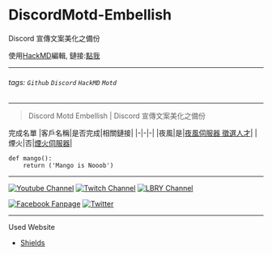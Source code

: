 # DiscordMotd-Embellish

Discord 宣傳文案美化之備份

使用[HackMD](https://hackmd.io)編輯, 鏈接:[點我](https://hackmd.io/@1Nu3C16PTwOrIMHaxi6u_Q/DiscordMotd-Mango)

---

###### tags: `Github` `Discord` `HackMD` `Motd`

---

> Discord Motd Embellish | Discord 宣傳文案美化之備份


完成名單
|客戶名稱|是否完成|相關鏈接|
|-|-|-|
|夜風|是|[夜風伺服器 徵選人才](Project/夜風/夜風伺服器_徵選人才.md)|
|煙火|否|[煙火伺服器](Project/煙火/煙火伺服器.md)|

```python=
def mango():
    return ('Mango is Nooob')
```

---

[![Youtube Channel](https://img.shields.io/badge/Youtuber-Click%20Me-red?style=for-the-badge)](https://www.youtube.com/user/Evan6201)
[![Twitch Channel](https://img.shields.io/badge/Twitch-Click%20Me-9146ff?style=for-the-badge)](https://www.twitch.tv/cl_mango)
[![LBRY Channel](https://img.shields.io/badge/LBRY-Click%20Me-3E675D?style=for-the-badge)](https://lbry.tv/@芒果布丁)

[![Facebook Fanpage](https://img.shields.io/badge/Facebook-Click%20Me-2D88FF?style=for-the-badge)](https://www.facebook.com/EvanMango999)
[![Twitter](https://img.shields.io/badge/Twitch-Click%20Me-1DA1F2?style=for-the-badge)](https://twitter.com/YTMango1)

---
Used Website
- [Shields](https://shields.io/)
